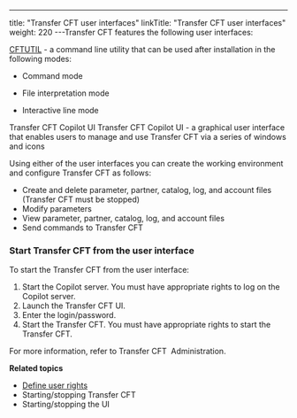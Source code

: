 ---
title: "Transfer CFT user interfaces"
linkTitle: "Transfer CFT user interfaces"
weight: 220
---Transfer CFT features the following user interfaces:

[CFTUTIL](../../../../../c_intro_userinterfaces/about_cftutil) - a command
line utility that can be used after installation in the following modes:

- Command mode

<!-- -->

- File interpretation
    mode

<!-- -->

- Interactive
    line mode

Transfer CFT Copilot UI
Transfer CFT Copilot UI - a graphical user interface that enables users to manage
and use Transfer CFT via a series of windows and
icons

<span id="CFTUTIL_presentation"></span>Using either of the user interfaces you can
create the working environment and configure Transfer CFT as follows:

- Create and delete
    parameter, partner, catalog, log, and account files (Transfer CFT must be stopped)
- Modify parameters
- View parameter,
    partner, catalog, log, and account files
- Send commands to Transfer CFT

### Start Transfer CFT from the user interface

To start the Transfer CFT from the user interface:

1. Start the Copilot server. You must have appropriate rights to log on the Copilot server.
1. Launch the Transfer CFT UI.
1. Enter the login/password.
1. Start the Transfer CFT. You must have appropriate rights to start the Transfer CFT.  

For more information, refer to Transfer CFT  Administration.

****Related topics****

- [Define user rights](../user_rights_and_interface_win)
- Starting/stopping
    Transfer CFT
- Starting/stopping the UI
